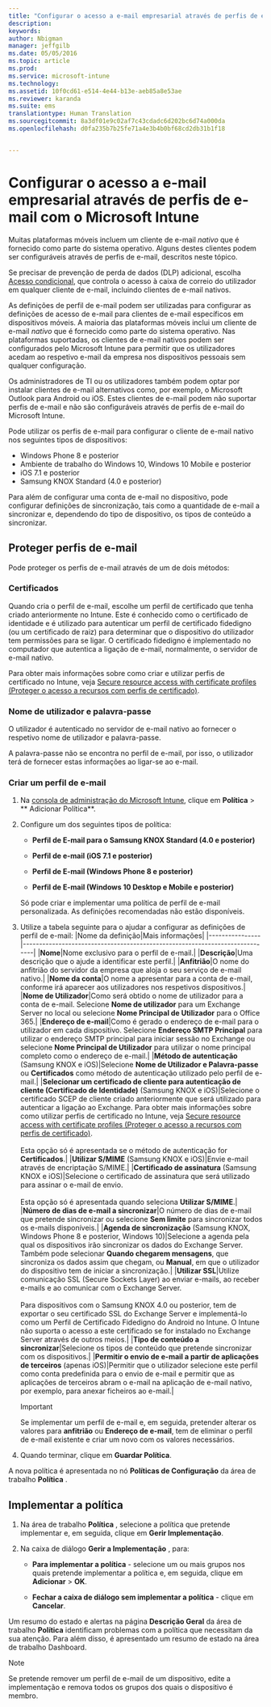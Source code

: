```yaml
---
title: "Configurar o acesso a e-mail empresarial através de perfis de e-mail | Microsoft Intune"
description: 
keywords: 
author: Nbigman
manager: jeffgilb
ms.date: 05/05/2016
ms.topic: article
ms.prod: 
ms.service: microsoft-intune
ms.technology: 
ms.assetid: 10f0cd61-e514-4e44-b13e-aeb85a8e53ae
ms.reviewer: karanda
ms.suite: ems
translationtype: Human Translation
ms.sourcegitcommit: 8a3df01e9c02af7c43cdadc6d202bc6d74a000da
ms.openlocfilehash: d0fa235b7b25fe71a4e3b4b0bf68cd2db31b1f18


---
```


# Configurar o acesso a e-mail empresarial através de perfis de e-mail com o Microsoft Intune
Muitas plataformas móveis incluem um cliente de e-mail *nativo* que é fornecido como parte do sistema operativo.  Alguns destes clientes podem ser configuráveis através de perfis de e-mail, descritos neste tópico.

Se precisar de prevenção de perda de dados (DLP) adicional, escolha [Acesso condicional](restrict-access-to-email-and-o365-services-with-microsoft-intune.md), que controla o acesso à caixa de correio do utilizador em qualquer cliente de e-mail, incluindo clientes de e-mail nativos.

As definições de perfil de e-mail podem ser utilizadas para configurar as definições de acesso de e-mail para clientes de e-mail específicos em dispositivos móveis.   A maioria das plataformas móveis inclui um cliente de e-mail *nativo* que é fornecido como parte do sistema operativo.  Nas plataformas suportadas, os clientes de e-mail nativos podem ser configurados pelo Microsoft Intune para permitir que os utilizadores acedam ao respetivo e-mail da empresa nos dispositivos pessoais sem qualquer configuração.  

Os administradores de TI ou os utilizadores também podem optar por instalar clientes de e-mail alternativos como, por exemplo, o Microsoft Outlook para Android ou iOS.  Estes clientes de e-mail podem não suportar perfis de e-mail e não são configuráveis através de perfis de e-mail do Microsoft Intune.  

Pode utilizar os perfis de e-mail para configurar o cliente de e-mail nativo nos seguintes tipos de dispositivos:
-   Windows Phone 8 e posterior
-   Ambiente de trabalho do Windows 10, Windows 10 Mobile e posterior
-   iOS 7.1 e posterior
-   Samsung KNOX Standard (4.0 e posterior)


Para além de configurar uma conta de e-mail no dispositivo, pode configurar definições de sincronização, tais como a quantidade de e-mail a sincronizar e, dependendo do tipo de dispositivo, os tipos de conteúdo a sincronizar.

## Proteger perfis de e-mail
Pode proteger os perfis de e-mail através de um de dois métodos:

### Certificados
Quando cria o perfil de e-mail, escolhe um perfil de certificado que tenha criado anteriormente no Intune. Este é conhecido como o certificado de identidade e é utilizado para autenticar um perfil de certificado fidedigno (ou um certificado de raiz) para determinar que o dispositivo do utilizador tem permissões para se ligar. O certificado fidedigno é implementado no computador que autentica a ligação de e-mail, normalmente, o servidor de e-mail nativo.

Para obter mais informações sobre como criar e utilizar perfis de certificado no Intune, veja [Secure resource access with  certificate profiles (Proteger o acesso a recursos com perfis de certificado)](secure-resource-access-with-certificate-profiles.md).

### Nome de utilizador e palavra-passe
O utilizador é autenticado no servidor de e-mail nativo ao fornecer o respetivo nome de utilizador e palavra-passe.

A palavra-passe não se encontra no perfil de e-mail, por isso, o utilizador terá de fornecer estas informações ao ligar-se ao e-mail.

### Criar um perfil de e-mail

1.  Na [consola de administração do Microsoft Intune](https://manage.microsoft.com), clique em **Política** &gt; ** Adicionar Política**.

2.  Configure um dos seguintes tipos de política:

    -   **Perfil de E-mail para o Samsung KNOX Standard (4.0 e posterior)**

    -   **Perfil de e-mail (iOS 7.1 e posterior)**

    -   **Perfil de E-mail (Windows Phone 8 e posterior)**

    -   **Perfil de E-mail (Windows 10 Desktop e Mobile e posterior)**

    Só pode criar e implementar uma política de perfil de e-mail personalizada. As definições recomendadas não estão disponíveis.

3.  Utilize a tabela seguinte para o ajudar a configurar as definições de perfil de e-mail:
    |Nome da definição|Mais informações|
    |----------------|-----------------------------------------------------------------------------|
    |**Nome**|Nome exclusivo para o perfil de e-mail.|
    |**Descrição**|Uma descrição que o ajude a identificar este perfil.|
    |**Anfitrião**|O nome do anfitrião do servidor da empresa que aloja o seu serviço de e-mail nativo.|
    |**Nome da conta**|O nome a apresentar para a conta de e-mail, conforme irá aparecer aos utilizadores nos respetivos dispositivos.|
    |**Nome de Utilizador**|Como será obtido o nome de utilizador para a conta de e-mail. Selecione **Nome de utilizador** para um Exchange Server no local ou selecione **Nome Principal de Utilizador** para o Office 365.|
    |**Endereço de e-mail**|Como é gerado o endereço de e-mail para o utilizador em cada dispositivo. Selecione **Endereço SMTP Principal** para utilizar o endereço SMTP principal para iniciar sessão no Exchange ou selecione **Nome Principal de Utilizador** para utilizar o nome principal completo como o endereço de e-mail.|
    |**Método de autenticação** (Samsung KNOX e iOS)|Selecione **Nome de Utilizador e Palavra-passe** ou **Certificados** como método de autenticação utilizado pelo perfil de e-mail.|
    |**Selecionar um certificado de cliente para autenticação de cliente (Certificado de Identidade)** (Samsung KNOX e iOS)|Selecione o certificado SCEP de cliente criado anteriormente que será utilizado para autenticar a ligação ao Exchange. Para obter mais informações sobre como utilizar perfis de certificado no Intune, veja [Secure resource access with  certificate profiles (Proteger o acesso a recursos com perfis de certificado)](secure-resource-access-with-certificate-profiles.md).<br /><br />Esta opção só é apresentada se o método de autenticação for **Certificados**.|
    |**Utilizar S/MIME** (Samsung KNOX e iOS)|Envie e-mail através de encriptação S/MIME.|
    |**Certificado de assinatura** (Samsung KNOX e iOS)|Selecione o certificado de assinatura que será utilizado para assinar o e-mail de envio.<br /><br />Esta opção só é apresentada quando seleciona **Utilizar S/MIME**.|
    |**Número de dias de e-mail a sincronizar**|O número de dias de e-mail que pretende sincronizar ou selecione **Sem limite** para sincronizar todos os e-mails disponíveis.|
    |**Agenda de sincronização** (Samsung KNOX, Windows Phone 8 e posterior, Windows 10)|Selecione a agenda pela qual os dispositivos irão sincronizar os dados do Exchange Server. Também pode selecionar **Quando chegarem mensagens**, que sincroniza os dados assim que chegam, ou **Manual**, em que o utilizador do dispositivo tem de iniciar a sincronização.|
    |**Utilizar SSL**|Utilize comunicação SSL (Secure Sockets Layer) ao enviar e-mails, ao receber e-mails e ao comunicar com o Exchange Server.<br /><br />Para dispositivos com o Samsung KNOX 4.0 ou posterior, tem de exportar o seu certificado SSL do Exchange Server e implementá-lo como um Perfil de Certificado Fidedigno do Android no Intune. O Intune não suporta o acesso a este certificado se for instalado no Exchange Server através de outros meios.|
    |**Tipo de conteúdo a sincronizar**|Selecione os tipos de conteúdo que pretende sincronizar com os dispositivos.| 
    |**Permitir o envio de e-mail a partir de aplicações de terceiros** (apenas iOS)|Permitir que o utilizador selecione este perfil como conta predefinida para o envio de e-mail e permitir que as aplicações de terceiros abram o e-mail na aplicação de e-mail nativo, por exemplo, para anexar ficheiros ao e-mail.|

    > [!IMPORTANT]
    > Se implementar um perfil de e-mail e, em seguida, pretender alterar os valores para **anfitrião** ou **Endereço de e-mail**, tem de eliminar o perfil de e-mail existente e criar um novo com os valores necessários.

4.  Quando terminar, clique em **Guardar Política**.

A nova política é apresentada no nó **Políticas de Configuração** da área de trabalho **Política** .

## Implementar a política

1.  Na área de trabalho **Política** , selecione a política que pretende implementar e, em seguida, clique em **Gerir Implementação**.

2.  Na caixa de diálogo **Gerir a Implementação** , para:

    -   **Para implementar a política** - selecione um ou mais grupos nos quais pretende implementar a política e, em seguida, clique em **Adicionar** &gt; **OK**.

    -   **Fechar a caixa de diálogo sem implementar a política** - clique em **Cancelar**.

Um resumo do estado e alertas na página **Descrição Geral** da área de trabalho **Política** identificam problemas com a política que necessitam da sua atenção. Para além disso, é apresentado um resumo de estado na área de trabalho Dashboard.

> [!NOTE]
> Se pretende remover um perfil de e-mail de um dispositivo, edite a implementação e remova todos os grupos dos quais o dispositivo é membro.





<!--HONumber=Jun16_HO4-->


